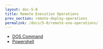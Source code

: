 ```yaml
---
layout: doc-5-0
title: Remote Execution Operations
prev_section: remote-deploy-operations
permalink: /docs/5-0/remote-exe-operations/
---
```


- [DOS Command](/docs/5-0/operations/remote/execution/dos-command)  
- [Powershell](/docs/5-0/operations/remote/executiont/powershell)  